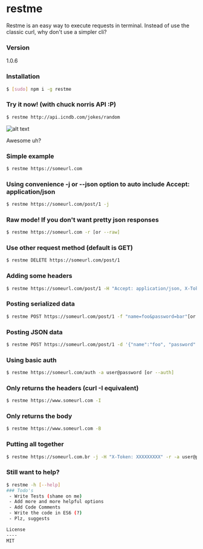# restme

Restme is an easy way to execute requests in terminal. Instead of use the classic curl, why don't use a simpler cli?

### Version
1.0.6
### Installation
```sh
$ [sudo] npm i -g restme
```
### Try it now! (with chuck norris API :P)
```sh
$ restme http://api.icndb.com/jokes/random
```
![alt text](http://i.imgur.com/iixeafA.png "restme output")

Awesome uh?
### Simple example
```sh
$ restme https://someurl.com
```
### Using convenience -j or --json option to auto include Accept: application/json
```sh
$ restme https://someurl.com/post/1 -j
```
### Raw mode! If you don't want pretty json responses
```sh
$ restme https://someurl.com -r [or --raw]
```
### Use other request method (default is GET)
```sh
$ restme DELETE https://someurl.com/post/1
```
### Adding some headers
```sh
$ restme https://someurl.com/post/1 -H "Accept: application/json, X-Token: XXXXXXXXXX" [or --header]
```
### Posting serialized data
```sh
$ restme POST https://someurl.com/post/1 -f "name=foo&password=bar"[or --form]
```
### Posting JSON data
```sh
$ restme POST https://someurl.com/post/1 -d '{"name":"foo", "password": "bar" }'[or --data]
```
### Using basic auth
```sh
$ restme https://someurl.com/auth -a user@password [or --auth]
```
### Only returns the headers (curl -I equivalent)
```sh
$ restme https://www.someurl.com -I
```
### Only returns the body
```sh
$ restme https://www.someurl.com -B
```
### Putting all together
```sh
$ restme https://someurl.com.br -j -H "X-Token: XXXXXXXXX" -r -a user@password
```
### Still want to help?
```sh
$ restme -h [--help]
### Todo's
 - Write Tests (shame on me)
 - Add more and more helpful options
 - Add Code Comments
 - Write the code in ES6 (?)
 - Plz, suggests

License
----
MIT
